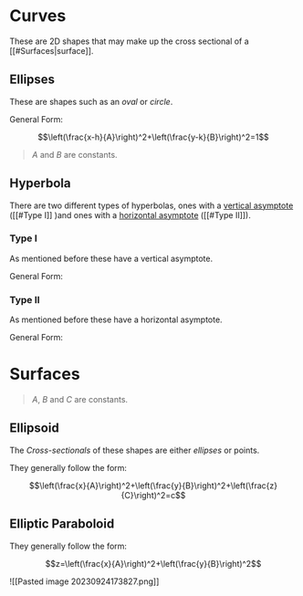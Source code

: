 # Curves

These are 2D shapes that may make up the cross sectional of a [[#Surfaces|surface]].

##  Ellipses

These are shapes such as an *oval* or *circle*.

General Form:

$$\left(\frac{x-h}{A}\right)^2+\left(\frac{y-k}{B}\right)^2=1$$
> $A$ and $B$ are constants.

## Hyperbola

There are two different types of hyperbolas, ones with a [vertical asymptote](https://en.wikipedia.org/wiki/Asymptote#Vertical_asymptotes) ([[#Type I]] )and ones with a [horizontal asymptote](https://en.wikipedia.org/wiki/Asymptote#Horizontal_asymptotes) ([[#Type II]]).

### Type I

As mentioned before these have a vertical asymptote. 

General Form:

### Type II

As mentioned before these have a horizontal asymptote. 

General Form:
# Surfaces
> $A$, $B$  and $C$ are constants.

## Ellipsoid

The *Cross-sectionals* of these shapes are either *ellipses* or points.

They generally follow the form: 

$$\left(\frac{x}{A}\right)^2+\left(\frac{y}{B}\right)^2+\left(\frac{z}{C}\right)^2=c$$

## Elliptic Paraboloid

They generally follow the form: 

$$z=\left(\frac{x}{A}\right)^2+\left(\frac{y}{B}\right)^2$$

![[Pasted image 20230924173827.png]]

